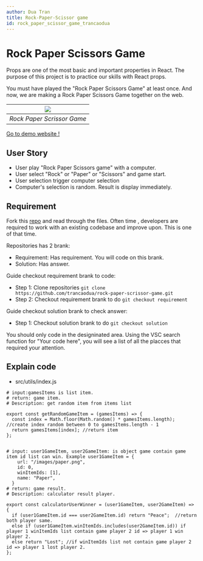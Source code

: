 ```yaml
---
author: Dua Tran
title: Rock-Paper-Scissor game
id: rock_paper_scissor_game_trancaodua
---
```


# Rock Paper Scissors Game

Props are one of the most basic and important properties in React.
The purpose of this project is to practice our skills with React props.

You must have played the "Rock Paper Scissors Game" at least once. And now, we are making a Rock Paper Scissors Game together on the web.

| ![](https://i.ibb.co/35b4Tsk/Screenshot-from-2022-05-09-21-43-09.png) |
| :-------------------------------------------------------------------: |
|                      _Rock Paper Scrissor Game_                      |

[Go to demo website !](https://rock-paper-scissor-trancaodua.netlify.app/)

## User Story

- User play "Rock Paper Scissors game" with a computer.
- User select "Rock" or "Paper" or "Scissors" and game start.
- User selection trigger computer selection
- Computer's selection is random. Result is display immediately.

## Requirement

Fork this [repo](https://github.com/trancaodua/rock-paper-scrissor-game) and read through the files.
Often time , developers are required to work with an existing codebase and improve upon. This is one of that time. 

Repositories has 2 brank:
- Requirement: Has requirement. You will code on this brank.
- Solution: Has answer.

Guide checkout requirement brank to code:
- Step 1: Clone repositories ````git clone https://github.com/trancaodua/rock-paper-scrissor-game.git````
- Step 2: Checkout requirement brank to do ````git checkout requirement````

Guide checkout solution brank to check answer:
- Step 1: Checkout solution brank to do ````git checkout solution````

You should only code in the designinated area.
Using the VSC search function for "Your code here", you will see a list of all the placces that required your attention.

## Explain code

- src/utils/index.js 

```
# input:gamesItems is list item.
# return: game item.
# Description: get random item from items list

export const getRandomGameItem = (gamesItems) => {
  const index = Math.floor(Math.random() * gamesItems.length); //create index random between 0 to gamesItems.length - 1
  return gamesItems[index]; //return item
};


# input: user1GameItem, user2GameItem: is object game contain game item id list can win. Example user1GameItem = {
    url: "/images/paper.png",
    id: 0,
    winItemIds: [1],
    name: "Paper",
  }
# return: game result.
# Description: calculator result player.

export const calculatorUserWinner = (user1GameItem, user2GameItem) => {
  if (user1GameItem.id === user2GameItem.id) return "Peace";  //return  both player same.
  else if (user1GameItem.winItemIds.includes(user2GameItem.id)) if player 1 winItemIds list contain game player 2 id => player 1 win player 2.
  else return "Lost"; //if winItemIds list not contain game player 2 id => player 1 lost player 2.
};
```



